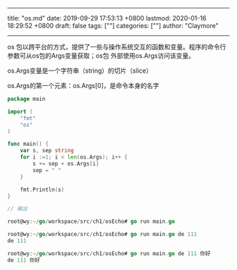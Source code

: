 
---
title: "os.md"
date: 2019-09-29 17:53:13 +0800
lastmod: 2020-01-16 18:29:52 +0800
draft: false
tags: [""]
categories: [""]
author: "Claymore"

---


os	包以跨平台的⽅式，提供了⼀些与操作系统交互的函数和变量。程序的命令⾏参数可从os包的Args变量获取；os包 外部使⽤os.Args访问该变量。

os.Args变量是⼀个字符串（string）的切⽚（slice）

os.Args的第⼀个元素：os.Args[0]，是命令本身的名字

``` go
package main

import (
    "fmt"
    "os"
)

func main() {
    var s, sep string
    for i :=1; i < len(os.Args); i++ {
        s += sep + os.Args[i]
        sep = " "
    }

    fmt.Println(s)
}

// 输出

root@wy:~/go/workspace/src/ch1/osEcho# go run main.go

root@wy:~/go/workspace/src/ch1/osEcho# go run main.go de 111
de 111

root@wy:~/go/workspace/src/ch1/osEcho# go run main.go de 111 你好
de 111 你好
```

